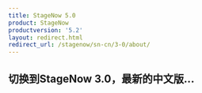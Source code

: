 ```yaml
---
title: StageNow 5.0
product: StageNow
productversion: '5.2'
layout: redirect.html
redirect_url: /stagenow/sn-cn/3-0/about/
---
```


## 切换到StageNow 3.0，最新的中文版...